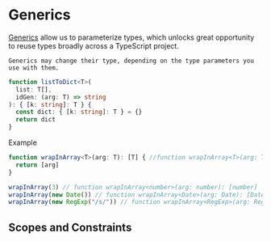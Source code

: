 # Generics

[Generics](https://www.typescriptlang.org/docs/handbook/2/generics.html) allow us to parameterize types, which unlocks great opportunity to reuse types broadly across a TypeScript project.

    Generics may change their type, depending on the type parameters you use with them.


```ts
function listToDict<T>(
  list: T[],
  idGen: (arg: T) => string
): { [k: string]: T } {
  const dict: { [k: string]: T } = {}
  return dict
}
```

Example

```ts
function wrapInArray<T>(arg: T): [T] { //function wrapInArray<T>(arg: T): [T]
  return [arg]
}

wrapInArray(3) // function wrapInArray<number>(arg: number): [number]
wrapInArray(new Date()) // function wrapInArray<Date>(arg: Date): [Date]
wrapInArray(new RegExp("/s/")) // function wrapInArray<RegExp>(arg: RegExp): [RegExp]
```

## Scopes and Constraints